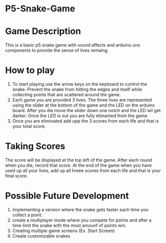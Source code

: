 # P5-Snake-Game

# Game Description
This is a basic p5 snake game with sound effects and arduino uno components to provide the sense of lives remaing.

# How to play 
1) To start playing use the arrow keys on the keyboard to control the snake. Prevent the snake from hitting the edges and itself while collecting points that are scattered around the game. 
2) Each game you are provided 3 lives. The three lives are represented using the slider at the bottom of the game and the LED on the arduino board. After you die move the slider down one notch and the LED wil get darker. Once the LED is out you are fully elimanted from the game.
3) Once you are eliminated add upp the 3 scores from each life and that is your total score.

# Taking Scores
The score will be displayed at the top left of the game. After each round when you die, record that score. At the end of the game when you have used up all your lives, add up all hreee scores from each life and that is your final score. 

# Possible Future Development
 1) Implementing a version where the snake gets faster each time you collect a point.
 2) create a multiplayer mode where you compete for points and after a time limit the snake with the most amounf of points win.
 3) Creating multiple game screens (Ex. Start Screen)
 4) Create customizable snakes
